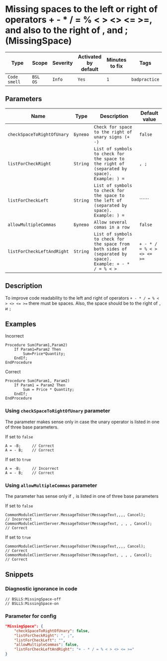 # Missing spaces to the left or right of operators + - * / = % < > <> <= >=, and also to the right of , and ; (MissingSpace)

Type | Scope | Severity | Activated<br>by default | Minutes<br>to fix | Tags
--- | --- | --- | --- | --- | ---
`Code smell` | `BSL`<br>`OS` | `Info` | `Yes` | `1` | `badpractice`

## Parameters

Name | Type | Description | Default value
--- | --- | --- | ---
`checkSpaceToRightOfUnary` | `Булево` | `Check for space to the right of unary signs (+ -)` | `false`
`listForCheckRight` | `String` | `List of symbols to check for the space to the right of (separated by space). Example: ) =` | `, ;`
`listForCheckLeft` | `String` | `List of symbols to check for the space to the left of (separated by space). Example: ) =` | ``````
`allowMultipleCommas` | `Булево` | `Allow several comas in a row` | `false`
`listForCheckLeftAndRight` | `String` | `List of symbols to check for the space from both sides of (separated by space). Example: + - * / = % < >` | `+ - * / = % < > <> <= >=`

<!-- Блоки выше заполняются автоматически, не трогать -->

## Description

To improve code readability to the left and right of operators `+ - * / = % < > <> <= >=` there must be spaces.
Also, the space should be to the right of `,` и `;`

## Examples

Incorrect

```bsl
Procedure Sum(Param1,Param2)
    If Param1=Param2 Then
        Sum=Price*Quantity;
    EndIf;
EndProcedure
```

Correct

```bsl
Procedure Sum(Param1, Param2)
    If Param1 = Param2 Then
        Sum = Price * Quantity;
    EndIf;
EndProcedure
```

### Using `checkSpaceToRightOfUnary` parameter

The parameter makes sense only in case the unary operator is listed in one of three base parameters.

If set to `false`

```bsl
А = -B;     // Correct
А = - B;    // Correct
```

If set to `true`

```bsl
А = -B;     // Incorrect
А = - B;    // Correct
```

### Using `allowMultipleCommas` parameter

The parameter has sense only if `,` is listed in one of three base parameters

If set to `false`

```bsl
CommonModuleClientServer.MessageToUser(MessageText,,,, Cancel);        // Incorrect
CommonModuleClientServer.MessageToUser(MessageText, , , , Cancel);     // Correct
```

If set to `true`

```bsl
CommonModuleClientServer.MessageToUser(MessageText,,,, Cancel);        // Correct
CommonModuleClientServer.MessageToUser(MessageText, , , , Cancel);     // Correct
```

## Snippets

<!-- Блоки ниже заполняются автоматически, не трогать -->

### Diagnostic ignorance in code

```bsl
// BSLLS:MissingSpace-off
// BSLLS:MissingSpace-on
```

### Parameter for config

```json
"MissingSpace": {
    "checkSpaceToRightOfUnary": false,
    "listForCheckRight": ", ;",
    "listForCheckLeft": "",
    "allowMultipleCommas": false,
    "listForCheckLeftAndRight": "+ - * / = % < > <> <= >="
}
```
